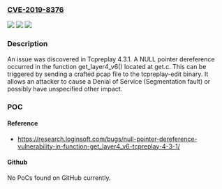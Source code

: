 ### [CVE-2019-8376](https://cve.mitre.org/cgi-bin/cvename.cgi?name=CVE-2019-8376)
![](https://img.shields.io/static/v1?label=Product&message=n%2Fa&color=blue)
![](https://img.shields.io/static/v1?label=Version&message=n%2Fa&color=blue)
![](https://img.shields.io/static/v1?label=Vulnerability&message=n%2Fa&color=brighgreen)

### Description

An issue was discovered in Tcpreplay 4.3.1. A NULL pointer dereference occurred in the function get_layer4_v6() located at get.c. This can be triggered by sending a crafted pcap file to the tcpreplay-edit binary. It allows an attacker to cause a Denial of Service (Segmentation fault) or possibly have unspecified other impact.

### POC

#### Reference
- https://research.loginsoft.com/bugs/null-pointer-dereference-vulnerability-in-function-get_layer4_v6-tcpreplay-4-3-1/

#### Github
No PoCs found on GitHub currently.

